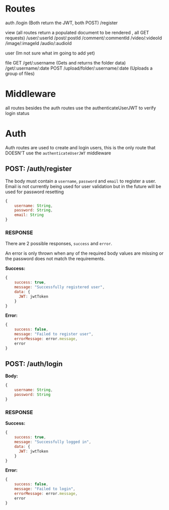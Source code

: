 # Routes
auth
/login   (Both return the JWT, both POST)
/register

view
(all routes return a populated document to be rendered , all GET requests)
/user/:userId
/post/:postId
/comment/:commentId
/video/:videoId
/image/:imageId
/audio/:audioId

user
(Im not sure what im going to add yet)

file
GET
/get/:username      (Gets and returns the folder data)
/get/:username/:date
POST
/upload/folder/:username/:date  (Uploads a group of files)

# Middleware
all routes besides the auth routes use the authenticateUserJWT to verify login status

# Auth
Auth routes are used to create and login users, this is the only route that DOESN'T use the `authenticateUserJWT` middleware
## POST: /auth/register
<p>The body must contain a <code>username</code>, <code>password</code> and <code>email</code> to register a user.  Email is not currently being used for user validation but in the future will be used for password resetting</p>

```javascript
{
    username: String,
    password: String,
    email: String
}
```

### RESPONSE
<p>There are 2 possible responses, <code>success</code> and <code>error</code>.</p>
<p>An error is only thrown when any of the required body values are missing or the password does not match the requirements.</p>

**Success:**
```javascript
{
    success: true,
    message: "Successfully registered user",
    data: {
      JWT: jwtToken
    } 
}
```
**Error:**
```javascript
{
    success: false,
    message: "Failed to register user",
    errorMessage: error.message,
    error
}
```

## POST: /auth/login
**Body:** 
```javascript
{
    username: String,
    password: String
}
```

### RESPONSE
**Success:**
```javascript
{
    success: true,
    message: "Successfully logged in",
    data: {
      JWT: jwtToken
    } 
}
```
**Error:**
```javascript
{
    success: false,
    message: "Failed to login",
    errorMessage: error.message,
    error
}
```
<!-- 
## User
### POST: /user/create

BODY: 
```javascript
{
  username<String>
}
```

### RESPONSE
**Success:**
```json
{
  success: true,
  message: "Successfully created user folder!",
  data: {
    folder: absolute path to folder
  }
}
```
**Error:**
```json
{
  success: false,
  message: "Failed to create user folder",
  errorMessage: error.message,
  error
}
```

### POST: /:folder


### POST: /:folder/upload/:date
PARAMS:
```
folder - username
date - current day in MM-DD-YYYY format
```

### RESPONSE
**Success:**
```json
{
  success: true,
  message: "Uploaded files to folder",
  data: {
    folder: absolute path to folder
  }
}
```
**Error:**
```json
{
  success: false,
  message: "Failed to fetch folder",
  errorMessage: error.message,
  error
}
``` -->